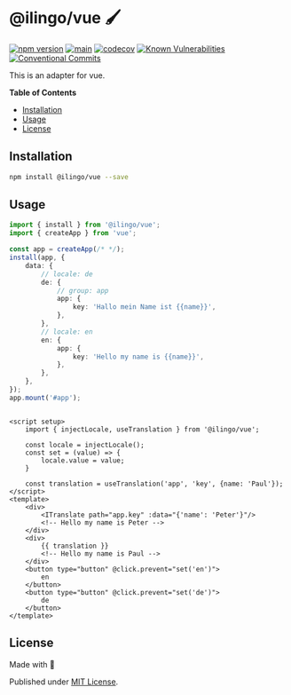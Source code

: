 # @ilingo/vue 🖌️

[![npm version](https://badge.fury.io/js/@ilingo%2Fvue.svg)](https://badge.fury.io/js/@ilingo%2Fvue)
[![main](https://github.com/Tada5hi/ilingo/actions/workflows/main.yml/badge.svg)](https://github.com/Tada5hi/ilingo/actions/workflows/main.yml)
[![codecov](https://codecov.io/gh/tada5hi/ilingo/branch/master/graph/badge.svg?token=CLIA667K6V)](https://codecov.io/gh/tada5hi/ilingo)
[![Known Vulnerabilities](https://snyk.io/test/github/Tada5hi/ilingo/badge.svg)](https://snyk.io/test/github/Tada5hi/ilingo)
[![Conventional Commits](https://img.shields.io/badge/Conventional%20Commits-1.0.0-%23FE5196?logo=conventionalcommits&logoColor=white)](https://conventionalcommits.org)

This is an adapter for vue.

**Table of Contents**

- [Installation](#installation)
- [Usage](#usage)
- [License](#license)

## Installation

```bash
npm install @ilingo/vue --save
```

## Usage

```typescript
import { install } from '@ilingo/vue';
import { createApp } from 'vue';

const app = createApp(/* */);
install(app, {
    data: {
        // locale: de
        de: {
            // group: app
            app: {
                key: 'Hallo mein Name ist {{name}}',
            },
        },
        // locale: en
        en: {
            app: {
                key: 'Hello my name is {{name}}',
            },
        },
    },
});
app.mount('#app');
```

```vue

<script setup>
    import { injectLocale, useTranslation } from '@ilingo/vue';

    const locale = injectLocale();
    const set = (value) => {
        locale.value = value;
    }
    
    const translation = useTranslation('app', 'key', {name: 'Paul'});
</script>
<template>
    <div>
        <ITranslate path="app.key" :data="{'name': 'Peter'}"/>
        <!-- Hello my name is Peter -->
    </div>
    <div>
        {{ translation }}
        <!-- Hello my name is Paul -->
    </div>
    <button type="button" @click.prevent="set('en')">
        en
    </button>
    <button type="button" @click.prevent="set('de')">
        de
    </button>
</template>
```

## License

Made with 💚

Published under [MIT License](./LICENSE).
